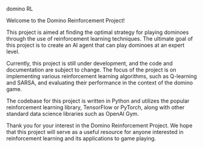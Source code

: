 domino RL

Welcome to the Domino Reinforcement Project!

This project is aimed at finding the optimal strategy for playing dominoes through the use of reinforcement learning techniques. The ultimate goal of this project is to create an AI agent that can play dominoes at an expert level.

Currently, this project is still under development, and the code and documentation are subject to change. The focus of the project is on implementing various reinforcement learning algorithms, such as Q-learning and SARSA, and evaluating their performance in the context of the domino game.

The codebase for this project is written in Python and utilizes the popular reinforcement learning library, TensorFlow or PyTorch, along with other standard data science libraries such as OpenAI Gym.

Thank you for your interest in the Domino Reinforcement Project. We hope that this project will serve as a useful resource for anyone interested in reinforcement learning and its applications to game playing.
